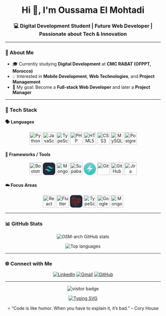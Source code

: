 <h1 align="center">Hi 👋, I'm Oussama El Mohtadi</h1>
<h3 align="center">💻 Digital Development Student | Future Web Developer | Passionate about Tech & Innovation</h3>

---

### 🚀 About Me
- 🎓 Currently studying **Digital Development** at **CMC RABAT (OFPPT, Morocco)**
- 💡 Interested in **Mobile Development**, **Web Technologies**, and **Project Management**
- 🎯 My goal: Become a **Full-stack Web Developer** and later a **Project Manager**

---

### 🧠 Tech Stack

#### 🗣️ Languages
<p align="center">
  <img title="Python" src="https://cdn.jsdelivr.net/gh/devicons/devicon/icons/python/python-original.svg" width="40" height="40"/>
  <img title="JavaScript" src="https://cdn.jsdelivr.net/gh/devicons/devicon/icons/javascript/javascript-original.svg" width="40" height="40"/>
  <img title="TypeScript" src="https://cdn.jsdelivr.net/gh/devicons/devicon/icons/typescript/typescript-original.svg" width="40" height="40"/>
  <img title="PHP" src="https://cdn.jsdelivr.net/gh/devicons/devicon/icons/php/php-original.svg" width="40" height="40"/>
  <img title="HTML5" src="https://cdn.jsdelivr.net/gh/devicons/devicon/icons/html5/html5-original.svg" width="40" height="40"/>
  <img title="CSS3" src="https://cdn.jsdelivr.net/gh/devicons/devicon/icons/css3/css3-original.svg" width="40" height="40"/>
  <img title="MySQL" src="https://cdn.jsdelivr.net/gh/devicons/devicon/icons/mysql/mysql-original.svg" width="40" height="40"/>
  <img title="PostgreSQL" src="https://cdn.jsdelivr.net/gh/devicons/devicon/icons/postgresql/postgresql-original.svg" width="40" height="40"/>
</p>

#### 🧩 Frameworks / Tools
<p align="center">
  <img title="Bootstrap" src="https://cdn.jsdelivr.net/gh/devicons/devicon/icons/bootstrap/bootstrap-original.svg" width="40" height="40"/>
  <img title="Tailwind CSS" src="https://raw.githubusercontent.com/tandpfun/skill-icons/main/icons/TailwindCSS-Dark.svg" width="40" height="40"/>
  <img title="MongoDB" src="https://cdn.jsdelivr.net/gh/devicons/devicon/icons/mongodb/mongodb-original.svg" width="40" height="40"/>
  <img title="Supabase" src="https://cdn.jsdelivr.net/gh/devicons/devicon/icons/supabase/supabase-original.svg" width="40" height="40"/>
  <img title="Chakra UI" src="https://raw.githubusercontent.com/chakra-ui/chakra-ui/main/logo/logomark-colored.svg" width="40" height="40"/>
  <img title="Git" src="https://cdn.jsdelivr.net/gh/devicons/devicon/icons/git/git-original.svg" width="40" height="40"/>
  <img title="GitHub" src="https://cdn.jsdelivr.net/gh/devicons/devicon/icons/github/github-original.svg" width="40" height="40"/>
  <img title="Jira" src="https://cdn.jsdelivr.net/gh/devicons/devicon/icons/jira/jira-original.svg" width="40" height="40"/>
</p>

#### ☁️ Focus Areas
<p align="center">
  <img title="React Native" src="https://cdn.jsdelivr.net/gh/devicons/devicon/icons/react/react-original.svg" width="40" height="40"/> 
  <img title="Flutter" src="https://cdn.jsdelivr.net/gh/devicons/devicon/icons/flutter/flutter-original.svg" width="40" height="40"/>
  <img title="Laravel" src="https://raw.githubusercontent.com/tandpfun/skill-icons/main/icons/Laravel-Dark.svg" width="40" height="40"/>
  <img title="TypeScript" src="https://cdn.jsdelivr.net/gh/devicons/devicon/icons/typescript/typescript-original.svg" width="40" height="40"/>
  <img title="Google Cloud" src="https://cdn.jsdelivr.net/gh/devicons/devicon/icons/googlecloud/googlecloud-original.svg" width="40" height="40"/>
  <img title="MongoDB" src="https://cdn.jsdelivr.net/gh/devicons/devicon/icons/mongodb/mongodb-original.svg" width="40" height="40"/>
</p>

---

### 📊 GitHub Stats
<p align="center">
  <img src="https://github-readme-stats.vercel.app/api?username=OSM-arch&show_icons=true&theme=tokyonight" alt="OSM-arch GitHub stats" />
</p>

<p align="center">
  <img src="https://github-readme-stats.vercel.app/api/top-langs/?username=OSM-arch&layout=compact&theme=tokyonight" alt="Top languages" />
</p>

---

### 🌐 Connect with Me
<p align="center">
  <a href="https://linkedin.com/in/your-link" target="_blank"><img title="LinkedIn" src="https://img.shields.io/badge/LinkedIn-0A66C2?style=for-the-badge&logo=linkedin&logoColor=white"/></a>
  <a href="mailto:your.email@example.com"><img title="Gmail" src="https://img.shields.io/badge/Gmail-D14836?style=for-the-badge&logo=gmail&logoColor=white"/></a>
  <a href="https://github.com/OSM-arch"><img title="GitHub" src="https://img.shields.io/badge/GitHub-171515?style=for-the-badge&logo=github&logoColor=white"/></a>
</p>

---

<p align="center">
  <img src="https://visitor-badge.laobi.icu/badge?page_id=OSM-arch" alt="visitor badge"/>
</p>

<p align="center">
  <a href="https://git.io/typing-svg">
    <img src="https://readme-typing-svg.herokuapp.com?size=22&color=1E90FF&center=true&vCenter=true&width=600&lines=Digital+Development+Student;Future+Mobile+Developer;Always+Learning+New+Technologies" alt="Typing SVG" />
  </a>
</p>

<p align="center">⭐️ “Code is like humor. When you have to explain it, it’s bad.” – Cory House</p>

